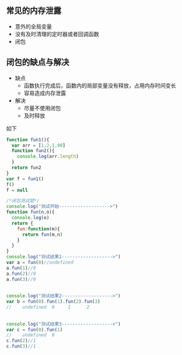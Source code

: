 ## 常见的内存泄露
* 意外的全局变量
* 没有及时清理的定时器或者回调函数
* 闭包

## 闭包的缺点与解决
* 缺点
    * 函数执行完成后，函数内的局部变量没有释放，占用内存时间变长
    * 容易造成内存泄露
* 解决
    * 尽量不使用闭包
    * 及时释放

如下

```js
function fun1(){
  var arr = [1,2,1,00]
  function fun2(){
    console.log(arr.length)
  }
  return fun2
}
var f = fun1()
f()
f = null
```

```js
/*闭包测试题*/
console.log("测试开始------------------->")
function fun(n,o){
  console.log(o)
  return {
    fun:function(m){
      return fun(m,n)
    }
  }
}
console.log("测试结果1------------------->")
var a = fun(0)//undefined
a.fun(1)//0
a.fun(2)//0
a.fun(3)//0
		
		
console.log("测试结果2------------------->")
var b = fun(0).fun(1).fun(2).fun(3)
//    undefined  0     1      2
		
		
console.log("测试结果3------------------->")
var c = fun(0).fun(1)
//    undefined  0
c.fun(2)//1
c.fun(3)//1
		

```